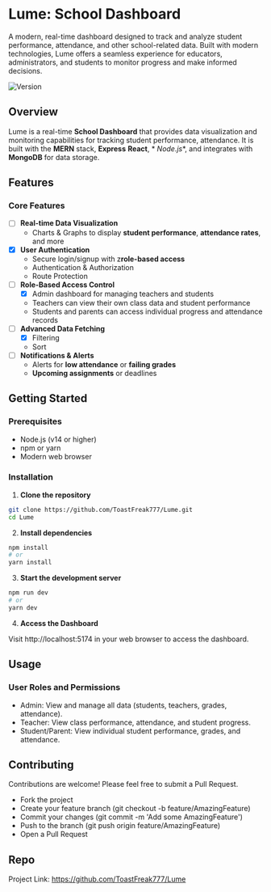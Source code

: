 # Lume: School Dashboard

A modern, real-time dashboard designed to track and analyze student performance, attendance, and other school-related
data. Built with modern technologies, Lume offers a seamless experience for educators, administrators, and students to
monitor progress and make informed decisions.

![Version](https://img.shields.io/badge/version-1.0.0-green.svg)

## Overview

Lume is a real-time **School Dashboard** that provides data visualization and monitoring
capabilities for tracking student performance, attendance. It is built with the **MERN** stack, **Express** **React**, *
*Node.js**,
and integrates with
**MongoDB** for data storage.

## Features

### Core Features

- [ ] **Real-time Data Visualization**
    - Charts & Graphs to display **student performance**, **attendance rates**, and more
- [x] **User Authentication**
    - Secure login/signup with z**role-based access**
    - Authentication & Authorization
    - Route Protection
- [ ] **Role-Based Access Control**
    - [x] Admin dashboard for managing teachers and students
    - Teachers can view their own class data and student performance
    - Students and parents can access individual progress and attendance records
- [ ] **Advanced Data Fetching**
    - [x] Filtering
    - Sort
- [ ] **Notifications & Alerts**
    - Alerts for **low attendance** or **failing grades**
    - **Upcoming assignments** or deadlines

## Getting Started

### Prerequisites

- Node.js (v14 or higher)
- npm or yarn
- Modern web browser

### Installation

1. **Clone the repository**

```bash
git clone https://github.com/ToastFreak777/Lume.git
cd Lume
```

2. **Install dependencies**

```bash
npm install
# or
yarn install
```

3. **Start the development server**

```bash
npm run dev
# or
yarn dev
```

4. **Access the Dashboard**

Visit http://localhost:5174 in your web browser to access the dashboard.

## Usage

### User Roles and Permissions

- Admin: View and manage all data (students, teachers, grades, attendance).
- Teacher: View class performance, attendance, and student progress.
- Student/Parent: View individual student performance, grades, and attendance.

## Contributing

Contributions are welcome! Please feel free to submit a Pull Request.

- Fork the project
- Create your feature branch (git checkout -b feature/AmazingFeature)
- Commit your changes (git commit -m 'Add some AmazingFeature')
- Push to the branch (git push origin feature/AmazingFeature)
- Open a Pull Request

## Repo

Project Link: https://github.com/ToastFreak777/Lume
